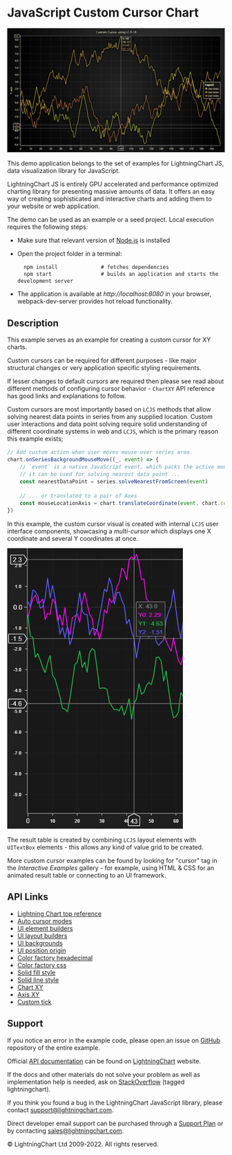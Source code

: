 # JavaScript Custom Cursor Chart

![JavaScript Custom Cursor Chart](CustomCursor-darkGold.png)

This demo application belongs to the set of examples for LightningChart JS, data visualization library for JavaScript.

LightningChart JS is entirely GPU accelerated and performance optimized charting library for presenting massive amounts of data. It offers an easy way of creating sophisticated and interactive charts and adding them to your website or web application.

The demo can be used as an example or a seed project. Local execution requires the following steps:

-   Make sure that relevant version of [Node.js](https://nodejs.org/en/download/) is installed
-   Open the project folder in a terminal:

          npm install              # fetches dependencies
          npm start                # builds an application and starts the development server

-   The application is available at _http://localhost:8080_ in your browser, webpack-dev-server provides hot reload functionality.


## Description

This example serves as an example for creating a custom cursor for XY charts.

Custom cursors can be required for different purposes - like major structural changes or very application specific styling requirements.

If lesser changes to default cursors are required then please see read about different methods of configuring cursor behavior - `ChartXY` API reference has good links and explanations to follow.

Custom cursors are most importantly based on `LCJS` methods that allow solving nearest data points in series from any supplied location.
Custom user interactions and data point solving require solid understanding of different coordinate systems in web and `LCJS`, which is the primary reason this example exists;

```javascript
// Add custom action when user moves mouse over series area.
chart.onSeriesBackgroundMouseMove((_, event) => {
    // `event` is a native JavaScript event, which packs the active mouse location in `clientX` and `clientY` properties.
    // it can be used for solving nearest data point ...
    const nearestDataPoint = series.solveNearestFromScreen(event)

    // ... or translated to a pair of Axes
    const mouseLocationAxis = chart.translateCoordinate(event, chart.coordsAxis)
})
```

In this example, the custom cursor visual is created with internal `LCJS` user interface components, showcasing a _multi-cursor_ which displays one X coordinate and several Y coordinates at once.

![](./assets/cursor.png)

The result table is created by combining `LCJS` layout elements with `UITextBox` elements - this allows any kind of value grid to be created.

More custom cursor examples can be found by looking for "cursor" tag in the _Interactive Examples_ gallery - for example, using HTML & CSS for an animated result table or connecting to an UI framework.


## API Links

* [Lightning Chart top reference]
* [Auto cursor modes]
* [UI element builders]
* [UI layout builders]
* [UI backgrounds]
* [UI position origin]
* [Color factory hexadecimal]
* [Color factory css]
* [Solid fill style]
* [Solid line style]
* [Chart XY]
* [Axis XY]
* [Custom tick]


## Support

If you notice an error in the example code, please open an issue on [GitHub][0] repository of the entire example.

Official [API documentation][1] can be found on [LightningChart][2] website.

If the docs and other materials do not solve your problem as well as implementation help is needed, ask on [StackOverflow][3] (tagged lightningchart).

If you think you found a bug in the LightningChart JavaScript library, please contact support@lightningchart.com.

Direct developer email support can be purchased through a [Support Plan][4] or by contacting sales@lightningchart.com.

[0]: https://github.com/Arction/
[1]: https://lightningchart.com/lightningchart-js-api-documentation/
[2]: https://lightningchart.com
[3]: https://stackoverflow.com/questions/tagged/lightningchart
[4]: https://lightningchart.com/support-services/

© LightningChart Ltd 2009-2022. All rights reserved.


[Lightning Chart top reference]: https://lightningchart.com/js-charts/api-documentation/v4.2.0/interfaces/LightningChart.html
[Auto cursor modes]: https://lightningchart.com/js-charts/api-documentation/v4.2.0/enums/AutoCursorModes.html
[UI element builders]: https://lightningchart.com/js-charts/api-documentation/v4.2.0/variables/UIElementBuilders.html
[UI layout builders]: https://lightningchart.com/js-charts/api-documentation/v4.2.0/variables/UILayoutBuilders.html
[UI backgrounds]: https://lightningchart.com/js-charts/api-documentation/v4.2.0/variables/UIBackgrounds.html
[UI position origin]: https://lightningchart.com/js-charts/api-documentation/v4.2.0/variables/UIOrigins.html
[Color factory hexadecimal]: https://lightningchart.com/js-charts/api-documentation/v4.2.0/functions/ColorHEX.html
[Color factory css]: https://lightningchart.com/js-charts/api-documentation/v4.2.0/functions/ColorCSS.html
[Solid fill style]: https://lightningchart.com/js-charts/api-documentation/v4.2.0/classes/SolidFill.html
[Solid line style]: https://lightningchart.com/js-charts/api-documentation/v4.2.0/classes/SolidLine.html
[Chart XY]: https://lightningchart.com/js-charts/api-documentation/v4.2.0/classes/ChartXY.html
[Axis XY]: https://lightningchart.com/js-charts/api-documentation/v4.2.0/classes/Axis.html
[Custom tick]: https://lightningchart.com/js-charts/api-documentation/v4.2.0/classes/CustomTick.html

